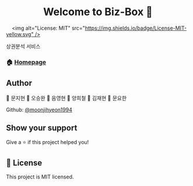 <h1 align="center">Welcome to Biz-Box 👋</h1>

<p>
<a href="#" target="_blank">

    <img alt="License: MIT" src="https://img.shields.io/badge/License-MIT-yellow.svg" />

 </a>
</p>

 상권분석 서비스



### 🏠 [Homepage](http://i02a207.p.ssafy.io/)



## Author

👤 문지현
👤 오승완
👤 음영현
👤 양희철
👤 김재현
👤 문요한



Github: [@moonjihyeon1994](https://github.com/moonjihyeon1994)



## Show your support

Give a ⭐️ if this project helped you!

## 📝 License

This project is MIT licensed.
